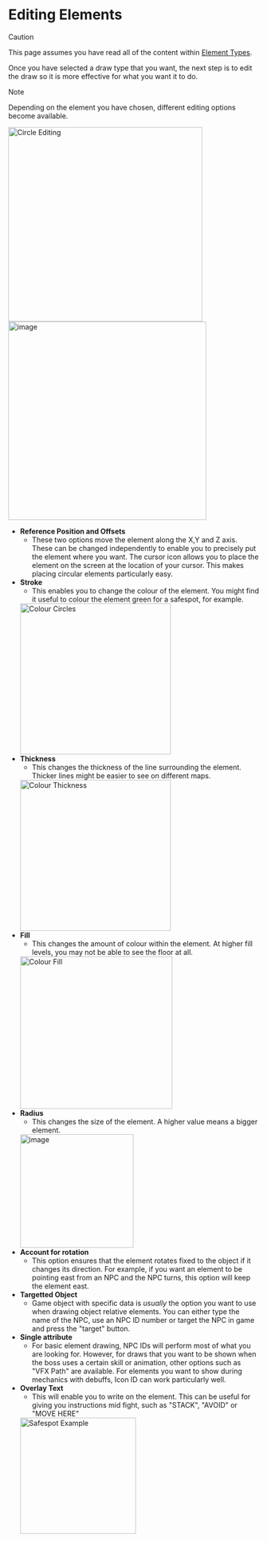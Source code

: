 # Editing Elements
> [!caution]
> This page assumes you have read all of the content within 
[Element Types](https://github.com/HairyTofu/Splatoon/blob/17ea0e48e4666727f8fa120c2cbf8ac4a27e12b2/Presets/ELEMENT%20TYPES.md).

Once you have selected a draw type that you want, the next step is to edit the draw so it is more effective for what you want it to do.

>[!note]
>Depending on the element you have chosen, different editing options become available.
<img width="389" alt="Circle Editing" src="https://github.com/user-attachments/assets/a52c0ac7-3829-44d3-9418-06191936ef3f">

<img width="397" alt="image" src="https://github.com/user-attachments/assets/e313293a-2c6c-41d9-a298-a9adb5bd2048">



- **Reference Position and Offsets**
   - These two options move the element along the X,Y and Z axis. These can be changed independently to enable you to precisely put the element where you want. The cursor icon allows you to place the element on the screen at the location of your cursor. This makes placing circular elements particularly easy.
- **Stroke**
   - This enables you to change the colour of the element. You might find it useful to colour the element green for a safespot, for example.
  <img width="302" alt="Colour Circles" src="https://github.com/user-attachments/assets/aeee2323-53f9-43a3-bf3d-3aca08179d89">
- **Thickness**
   - This changes the thickness of the line surrounding the element. Thicker lines might be easier to see on different maps.
  <img width="302" alt="Colour Thickness" src="https://github.com/user-attachments/assets/7c3738f8-10b2-4a0b-bb44-f76f35fdbbc9">
- **Fill**
   - This changes the amount of colour within the element. At higher fill levels, you may not be able to see the floor at all.
  <img width="305" alt="Colour Fill" src="https://github.com/user-attachments/assets/e256f919-4ce4-47c3-8019-766c8415254b">
- **Radius**
   - This changes the size of the element. A higher value means a bigger element.
  <img width="227" alt="image" src="https://github.com/user-attachments/assets/93f8ebb2-f75c-44c7-8f14-092840811626">
- **Account for rotation**
   - This option ensures that the element rotates fixed to the object if it changes its direction. For example, if you want an element to be pointing east from an NPC and the NPC turns, this option will keep the element east.
- **Targetted Object**
   - Game object with specific data is *usually* the option you want to use when drawing object relative elements. You can either type the name of the NPC, use an NPC ID number or target the NPC in game and press the "target" button.
- **Single attribute**
   - For basic element drawing, NPC IDs will perform most of what you are looking for. However, for draws that you want to be shown when the boss uses a certain skill or animation, other options such as "VFX Path" are available. For elements you want to show during mechanics with debuffs, Icon ID can work particularly well.
- **Overlay Text**
   - This will enable you to write on the element. This can be useful for giving you instructions mid fight, such as "STACK", "AVOID" or "MOVE HERE"
  <img width="232" alt="Safespot Example" src="https://github.com/user-attachments/assets/be69d597-dc82-4c51-886e-9c905c002c68">
